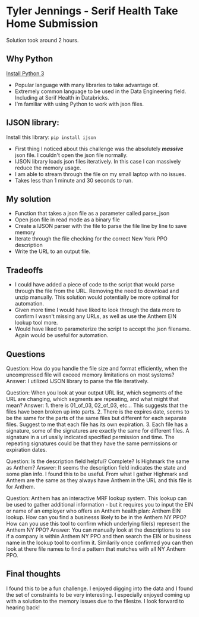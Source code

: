 # Tyler Jennings - Serif Health Take Home Submission
Solution took around 2 hours.

## Why Python
[Install Python 3](https://www.python.org/downloads/)
- Popular language with many libraries to take advantage of.
- Extremely common language to be used in the Data Engineering field. Including at Serif Health in Databricks.
- I'm familiar with using Python to work with json files.

## IJSON library:
Install this library: ```pip install ijson```
- First thing I noticed about this challenge was the absolutely ***massive*** json file. I couldn't open the json file normally.
- IJSON library loads json files iteratively. In this case I can massively reduce the memory usage.
- I am able to stream through the file on my small laptop with no issues.
- Takes less than 1 minute and 30 seconds to run.

## My solution
- Function that takes a json file as a parameter called parse_json
- Open json file in read mode as a binary file
- Create a IJSON parser with the file to parse the file line by line to save memory
- Iterate through the file checking for the correct New York PPO description
- Write the URL to an output file.

## Tradeoffs
- I could have added a piece of code to the script that would parse through the file from the URL. Removing the need to download and unzip manually. This solution would potentially be more optimal for automation.
- Given more time I would have liked to look through the data more to confirm I wasn't missing any URLs, as well as use the Anthem EIN lookup tool more.
- Would have liked to parameterize the script to accept the json filename. Again would be useful for automation.

## Questions
Question: How do you handle the file size and format efficiently, when the uncompressed file will exceed memory limitations on most systems?
Answer: I utilized IJSON library to parse the file iteratively.

Question: When you look at your output URL list, which segments of the URL are changing, which segments are repeating, and what might that mean?
Answer: 1. there is 01_of_03, 02_of_03, etc... This suggests that the files have been broken up into parts. 2. There is the expires date, seems to be the same for the parts of the same files but different for each separate files. Suggest to me that each file has its own expiration. 3. Each file has a signature, some of the signatures are exactly the same for different files. A signature in a url usally indicated specified permission and time. The repeating signatures could be that they have the same permissions or expiration dates.

Question: Is the description field helpful? Complete? Is Highmark the same as Anthem?
Answer: It seems the description field indicates the state and some plan info. I found this to be useful. From what I gather Highmark and Anthem are the same as they always have Anthem in the URL and this file is for Anthem.

Question: Anthem has an interactive MRF lookup system. This lookup can be used to gather additional information - but it requires you to input the EIN or name of an employer who offers an Anthem health plan: Anthem EIN lookup. How can you find a businesss likely to be in the Anthem NY PPO? How can you use this tool to confirm which underlying file(s) represent the Anthem NY PPO?
Answer: You can manually look at the descriptions to see if a company is within Anthem NY PPO and then search the EIN or business name in the lookup tool to confirm it. Similarily once confirmed you can then look at there file names to find a pattern that matches with all NY Anthem PPO.

## Final thoughts
I found this to be a fun challenge. I enjoyed digging into the data and I found the set of constraints to be very interesting. I especially enjoyed coming up with a solution to the memory issues due to the filesize. I look forward to hearing back!